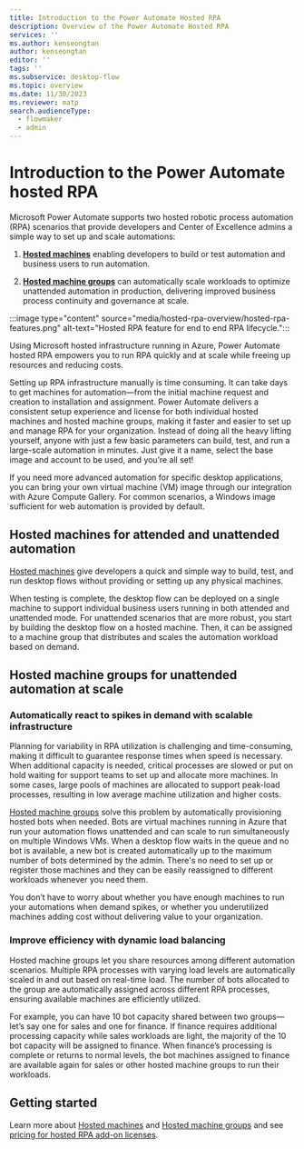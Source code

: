 ```yaml
---
title: Introduction to the Power Automate Hosted RPA
description: Overview of the Power Automate Hosted RPA
services: ''
ms.author: kenseongtan
author: kenseongtan
editor: ''
tags: ''
ms.subservice: desktop-flow
ms.topic: overview
ms.date: 11/30/2023
ms.reviewer: matp
search.audienceType: 
  - flowmaker
  - admin
---
```

# Introduction to the Power Automate hosted RPA

Microsoft Power Automate supports two hosted robotic process automation (RPA) scenarios that provide developers and Center of Excellence admins a simple way to set up and scale automations:

1. [**Hosted machines**](hosted-machines.md) enabling developers to build or test automation and business users to run automation.

2. [**Hosted machine groups**](hosted-machine-groups.md) can automatically scale workloads to optimize unattended automation in production, delivering improved business process continuity and governance at scale.

:::image type="content" source="media/hosted-rpa-overview/hosted-rpa-features.png" alt-text="Hosted RPA feature for end to end RPA lifecycle.":::

Using Microsoft hosted infrastructure running in Azure, Power Automate hosted RPA empowers you to run RPA quickly and at scale while freeing up resources and reducing costs.

Setting up RPA infrastructure manually is time consuming. It can take days to get machines for automation—from the initial machine request and creation to installation and assignment. Power Automate delivers a consistent setup experience and license for both individual hosted machines and hosted machine groups, making it faster and easier to set up and manage RPA for your organization. Instead of doing all the heavy lifting yourself, anyone with just a few basic parameters can build, test, and run a large-scale automation in minutes. Just give it a name, select the base image and account to be used, and you’re all set!

If you need more advanced automation for specific desktop applications, you can bring your own virtual machine (VM) image through our integration with Azure Compute Gallery. For common scenarios, a Windows image sufficient for web automation is provided by default.

## Hosted machines for attended and unattended automation

[Hosted machines](hosted-machines.md) give developers a quick and simple way to build, test, and run desktop flows without providing or setting up any physical machines.

When testing is complete, the desktop flow can be deployed on a single machine to support individual business users running in both attended and unattended mode. For unattended scenarios that are more robust, you start by building the desktop flow on a hosted machine. Then, it can be assigned to a machine group that distributes and scales the automation workload based on demand.

## Hosted machine groups for unattended automation at scale

### Automatically react to spikes in demand with scalable infrastructure

Planning for variability in RPA utilization is challenging and time-consuming, making it difficult to guarantee response times when speed is necessary. When additional capacity is needed, critical processes are slowed or put on hold waiting for support teams to set up and allocate more machines. In some cases, large pools of machines are allocated to support peak-load processes, resulting in low average machine utilization and higher costs.

[Hosted machine groups](hosted-machine-groups.md) solve this problem by automatically provisioning hosted bots when needed. Bots are virtual machines running in Azure that run your automation flows unattended and can scale to run simultaneously on multiple Windows VMs. When a desktop flow waits in the queue and no bot is available, a new bot is created automatically up to the maximum number of bots determined by the admin. There's no need to set up or register those machines and they can be easily reassigned to different workloads whenever you need them.

You don’t have to worry about whether you have enough machines to run your automations when demand spikes, or whether you underutilized machines adding cost without delivering value to your organization.

### Improve efficiency with dynamic load balancing

Hosted machine groups let you share resources among different automation scenarios. Multiple RPA processes with varying load levels are automatically scaled in and out based on real-time load. The number of bots allocated to the group are automatically assigned across different RPA processes, ensuring available machines are efficiently utilized.

For example, you can have 10 bot capacity shared between two groups—let’s say one for sales and one for finance. If finance requires additional processing capacity while sales workloads are light, the majority of the 10 bot capacity will be assigned to finance. When finance’s processing is complete or returns to normal levels, the bot machines assigned to finance are available again for sales or other hosted machine groups to run their workloads.

## Getting started

Learn more about [Hosted machines](hosted-machines.md) and [Hosted machine groups](hosted-machine-groups.md) and see [pricing for hosted RPA add-on licenses](https://powerautomate.microsoft.com/pricing/).

